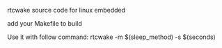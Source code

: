 rtcwake source code for linux embedded

add your Makefile to build

Use it with follow command:
  rtcwake -m $(sleep_method) -s $(seconds)
